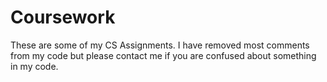 # Coursework
These are some of my CS Assignments. I have removed most comments from my code but please contact me if you are confused about something in my code.
